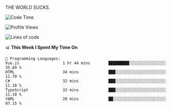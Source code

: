 THE WORLD SUCKS.

<!--START_SECTION:waka-->
![Code Time](http://img.shields.io/badge/Code%20Time-452%20hrs%2057%20mins-blue)

![Profile Views](http://img.shields.io/badge/Profile%20Views-0-blue)

![Lines of code](https://img.shields.io/badge/From%20Hello%20World%20I%27ve%20Written-2.1%20million%20lines%20of%20code-blue)

📊 **This Week I Spent My Time On** 

```text
💬 Programming Languages: 
Vue.js                   1 hr 44 mins        █████████░░░░░░░░░░░░░░░░   35.84 % 
HTML                     34 mins             ███░░░░░░░░░░░░░░░░░░░░░░   11.70 % 
C#                       32 mins             ███░░░░░░░░░░░░░░░░░░░░░░   11.18 % 
TypeScript               32 mins             ███░░░░░░░░░░░░░░░░░░░░░░   11.10 % 
YAML                     20 mins             ██░░░░░░░░░░░░░░░░░░░░░░░   07.15 % 
```


<!--END_SECTION:waka-->

